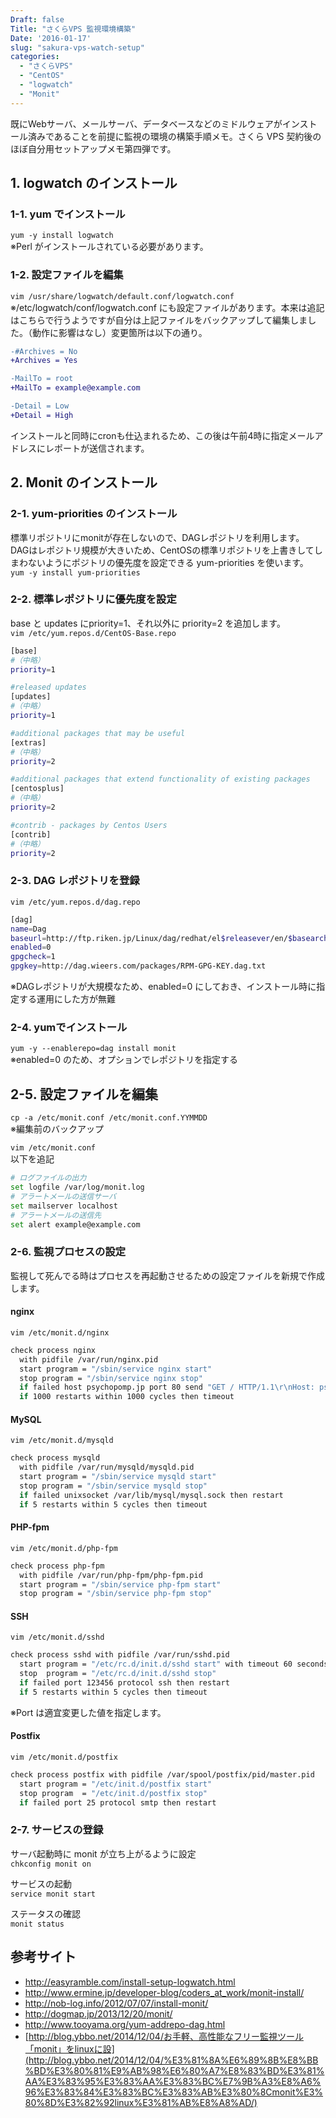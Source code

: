 ```yaml
---
Draft: false
Title: "さくらVPS 監視環境構築"
Date: '2016-01-17'
slug: "sakura-vps-watch-setup"
categories:
  - "さくらVPS"
  - "CentOS"
  - "logwatch"
  - "Monit"
---
```

既にWebサーバ、メールサーバ、データベースなどのミドルウェアがインストール済みであることを前提に監視の環境の構築手順メモ。さくら VPS 契約後のほぼ自分用セットアップメモ第四弾です。

## 1. logwatch のインストール

### 1-1. yum でインストール 
`yum -y install logwatch`  
※Perl がインストールされている必要があります。

### 1-2. 設定ファイルを編集
`vim /usr/share/logwatch/default.conf/logwatch.conf`  
※/etc/logwatch/conf/logwatch.conf にも設定ファイルがあります。本来は追記はこちらで行うようですが自分は上記ファイルをバックアップして編集しました。（動作に影響はなし）変更箇所は以下の通り。
```diff
-#Archives = No
+Archives = Yes

-MailTo = root
+MailTo = example@example.com

-Detail = Low
+Detail = High
```

インストールと同時にcronも仕込まれるため、この後は午前4時に指定メールアドレスにレポートが送信されます。

## 2. Monit のインストール

### 2-1. yum-priorities のインストール

標準リポジトリにmonitが存在しないので、DAGレポジトリを利用します。  
DAGはレポジトリ規模が大きいため、CentOSの標準リポジトリを上書きしてしまわないようにポジトリの優先度を設定できる yum-priorities を使います。  
`yum -y install yum-priorities`
 
### 2-2. 標準レポジトリに優先度を設定

base と updates にpriority=1、それ以外に priority=2 を追加します。  
`vim /etc/yum.repos.d/CentOS-Base.repo`  
```sh
[base]
#（中略）
priority=1

#released updates
[updates]
#（中略）
priority=1

#additional packages that may be useful
[extras]
#（中略）
priority=2

#additional packages that extend functionality of existing packages
[centosplus]
#（中略）
priority=2

#contrib - packages by Centos Users
[contrib]
#（中略）
priority=2
```

### 2-3.  DAG レポジトリを登録

`vim /etc/yum.repos.d/dag.repo`  
```sh
[dag]
name=Dag
baseurl=http://ftp.riken.jp/Linux/dag/redhat/el$releasever/en/$basearch/dag/
enabled=0
gpgcheck=1
gpgkey=http://dag.wieers.com/packages/RPM-GPG-KEY.dag.txt
```
※DAGレポジトリが大規模なため、enabled=0 にしておき、インストール時に指定する運用にした方が無難

### 2-4. yumでインストール
`yum -y --enablerepo=dag install monit`  
※enabled=0 のため、オプションでレポジトリを指定する

## 2-5. 設定ファイルを編集

`cp -a /etc/monit.conf /etc/monit.conf.YYMMDD`  
※編集前のバックアップ

`vim /etc/monit.conf`  
以下を追記
```sh
# ログファイルの出力
set logfile /var/log/monit.log
# アラートメールの送信サーバ
set mailserver localhost
# アラートメールの送信先
set alert example@example.com
```

### 2-6. 監視プロセスの設定

監視して死んでる時はプロセスを再起動させるための設定ファイルを新規で作成します。

#### **nginx**
`vim /etc/monit.d/nginx`  
```sh
check process nginx
  with pidfile /var/run/nginx.pid
  start program = "/sbin/service nginx start"
  stop program = "/sbin/service nginx stop"
  if failed host psychopomp.jp port 80 send "GET / HTTP/1.1\r\nHost: psychopomp.jp\r\n\r\n" expect "HTTP/1\.[01x] [1-4][0-9]{2} .*\r\n" with timeout 60 seconds then restart
  if 1000 restarts within 1000 cycles then timeout
```

#### **MySQL**
`vim /etc/monit.d/mysqld`  
```sh
check process mysqld
  with pidfile /var/run/mysqld/mysqld.pid
  start program = "/sbin/service mysqld start"
  stop program = "/sbin/service mysqld stop"
  if failed unixsocket /var/lib/mysql/mysql.sock then restart
  if 5 restarts within 5 cycles then timeout
```

#### **PHP-fpm**
`vim /etc/monit.d/php-fpm`  
```sh
check process php-fpm
  with pidfile /var/run/php-fpm/php-fpm.pid
  start program = "/sbin/service php-fpm start"
  stop program = "/sbin/service php-fpm stop"
```

#### **SSH**
`vim /etc/monit.d/sshd`  
```sh
check process sshd with pidfile /var/run/sshd.pid
  start program = "/etc/rc.d/init.d/sshd start" with timeout 60 seconds
  stop  program = "/etc/rc.d/init.d/sshd stop"
  if failed port 123456 protocol ssh then restart
  if 5 restarts within 5 cycles then timeout
```
※Port は適宜変更した値を指定します。

#### **Postfix**
`vim /etc/monit.d/postfix`  
```sh
check process postfix with pidfile /var/spool/postfix/pid/master.pid
  start program = "/etc/init.d/postfix start"
  stop program  = "/etc/init.d/postfix stop"
  if failed port 25 protocol smtp then restart
```

### 2-7. サービスの登録

サーバ起動時に monit が立ち上がるように設定  
`chkconfig monit on`

サービスの起動  
`service monit start`

ステータスの確認  
`monit status`

## 参考サイト
- http://easyramble.com/install-setup-logwatch.html 
- http://www.ermine.jp/developer-blog/coders_at_work/monit-install/
- http://nob-log.info/2012/07/07/install-monit/
- http://dogmap.jp/2013/12/20/monit/
- http://www.tooyama.org/yum-addrepo-dag.html
- [http://blog.ybbo.net/2014/12/04/お手軽、高性能なフリー監視ツール「monit」をlinuxに設](http://blog.ybbo.net/2014/12/04/%E3%81%8A%E6%89%8B%E8%BB%BD%E3%80%81%E9%AB%98%E6%80%A7%E8%83%BD%E3%81%AA%E3%83%95%E3%83%AA%E3%83%BC%E7%9B%A3%E8%A6%96%E3%83%84%E3%83%BC%E3%83%AB%E3%80%8Cmonit%E3%80%8D%E3%82%92linux%E3%81%AB%E8%A8%AD/)